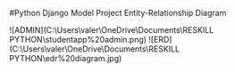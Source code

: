 #Python Django Model Project Entity-Relationship Diagram

![ADMIN](C:\Users\valer\OneDrive\Documents\RESKILL PYTHON\studentapp%20admin.png)
![ERD](C:\Users\valer\OneDrive\Documents\RESKILL PYTHON\edr%20diagram.jpg)
